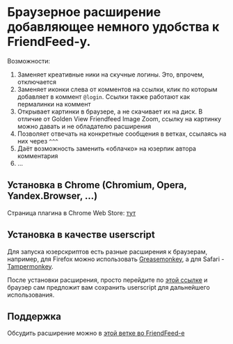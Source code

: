 # Браузерное расширение добавляющее немного удобства к FriendFeed-у.

Возможности:

1. Заменяет креативные ники на скучные логины. Это, впрочем, отключается
2. Заменяет иконки слева от комментов на ссылки, клик по которым добавляет в коммент `@login`. Ссылки также работают как пермалинки на коммент
3. Открывает картинки в браузере, а не скачивает их на диск. В отличие от Golden View Friendfeed Image Zoom, ссылку на картинку можно давать и не обладателю расширения
4. Позволяет отвечать на конкретные сообщения в ветках, ссылаясь на них через `^^^`
5. Даёт возможность заменить «облачко» на юзерпик автора комментария
6. …

## Установка в Chrome (Chromium, Opera, Yandex.Browser, …)

Страница плагина в Chrome Web Store: [тут](https://chrome.google.com/webstore/detail/friendfeed-co/cgniebblmblnalniphdgdjalefamejop)

## Установка в качестве userscript

Для запуска юзерскриптов есть разные расширения к браузерам, например,
для Firefox можно использовать [Greasemonkey](https://addons.mozilla.org/ru/firefox/addon/greasemonkey/),
а для Safari - [Tampermonkey](http://tampermonkey.net/index.php?ext=dhdg&browser=safari).

После установки расширения, просто перейдите по [этой ссылке](https://github.com/davidmz/friendfeed-and-co/raw/master/ffco-sac.user.js) и браузер сам предложит вам сохранить userscript для дальнейшего использования.

## Поддержка

Обсудить расширение можно в [этой ветке во FriendFeed-е](https://friendfeed.com/davidmz/db3867e6/src)
